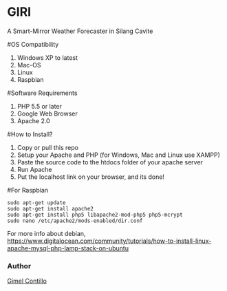 # GIRI
A Smart-Mirror Weather Forecaster in Silang Cavite

#OS Compatibility
1. Windows XP to latest
2. Mac-OS
3. Linux
4. Raspbian

#Software Requirements
1. PHP 5.5 or later
2. Google Web Browser
3. Apache 2.0

#How to Install?
1. Copy or pull this repo
2. Setup your Apache and PHP (for Windows, Mac and Linux use XAMPP)
3. Paste the source code to the htdocs folder of your apache server
4. Run Apache
5. Put the localhost link on your browser, and its done!

#For Raspbian
```
sudo apt-get update
sudo apt-get install apache2
sudo apt-get install php5 libapache2-mod-php5 php5-mcrypt
sudo nano /etc/apache2/mods-enabled/dir.conf
```
For more info about debian, https://www.digitalocean.com/community/tutorials/how-to-install-linux-apache-mysql-php-lamp-stack-on-ubuntu

### Author
[Gimel Contillo](https://www.facebook.com/Bijuumode)
